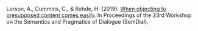 Lorson, A., Cummins, C., & Rohde, H. (2019). [When objecting to presupposed content comes easily](http://alex-lorson.github.io/files/paper1.pdf). In Proceedings of the 23rd Workshop on the Semantics and Pragmatics of Dialogue (SemDial).
